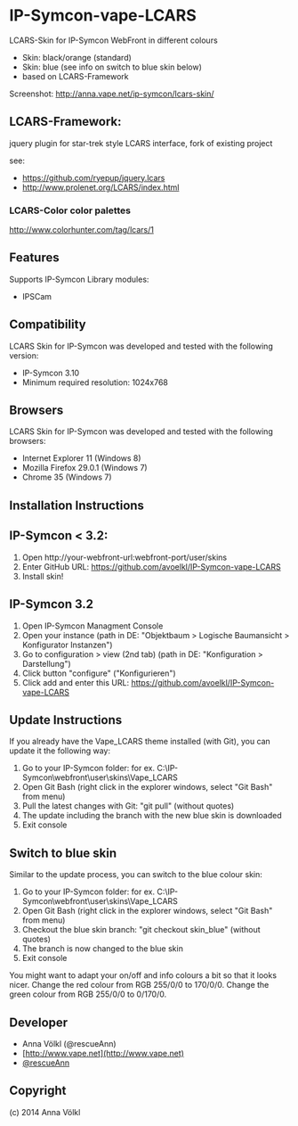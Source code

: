 IP-Symcon-vape-LCARS
===============
LCARS-Skin for IP-Symcon WebFront in different colours
* Skin: black/orange (standard)
* Skin: blue (see info on switch to blue skin below)
* based on LCARS-Framework

Screenshot:
http://anna.vape.net/ip-symcon/lcars-skin/

## LCARS-Framework:
jquery plugin for star-trek style LCARS interface, fork of existing project

see:
* https://github.com/ryepup/jquery.lcars
* http://www.prolenet.org/LCARS/index.html

### LCARS-Color color palettes
http://www.colorhunter.com/tag/lcars/1

Features
-------------
Supports IP-Symcon Library modules:
- IPSCam

Compatibility
-------------
LCARS Skin for IP-Symcon was developed and tested with the following version:
- IP-Symcon 3.10
- Minimum required resolution: 1024x768

Browsers
-------------
LCARS Skin for IP-Symcon was developed and tested with the following browsers:
- Internet Explorer 11 (Windows 8)
- Mozilla Firefox 29.0.1 (Windows 7)
- Chrome 35 (Windows 7)

Installation Instructions
-------------------------

## IP-Symcon < 3.2:
1. Open http://your-webfront-url:webfront-port/user/skins
2. Enter GitHub URL: https://github.com/avoelkl/IP-Symcon-vape-LCARS
3. Install skin!

## IP-Symcon 3.2
1. Open IP-Symcon Managment Console
2. Open your instance (path in DE: "Objektbaum > Logische Baumansicht > Konfigurator Instanzen")
3. Go to configuration > view (2nd tab) (path in DE: "Konfiguration > Darstellung")
4. Click button "configure" ("Konfigurieren")
5. Click add and enter this URL: https://github.com/avoelkl/IP-Symcon-vape-LCARS

Update Instructions
-------------------------
If you already have the Vape_LCARS theme installed (with Git), you can update it the following way:

1. Go to your IP-Symcon folder: for ex. C:\IP-Symcon\webfront\user\skins\Vape_LCARS
2. Open Git Bash (right click in the explorer windows, select "Git Bash" from menu)
3. Pull the latest changes with Git: "git pull" (without quotes)
4. The update including the branch with the new blue skin is downloaded
5. Exit console

Switch to blue skin
-------------------------
Similar to the update process, you can switch to the blue colour skin:

1. Go to your IP-Symcon folder: for ex. C:\IP-Symcon\webfront\user\skins\Vape_LCARS
2. Open Git Bash (right click in the explorer windows, select "Git Bash" from menu)
3. Checkout the blue skin branch: "git checkout skin_blue" (without quotes)
4. The branch is now changed to the blue skin
5. Exit console

You might want to adapt your on/off and info colours a bit so that it looks nicer.
Change the red colour from RGB 255/0/0 to 170/0/0.
Change the green colour from RGB 255/0/0 to 0/170/0.

Developer
---------
* Anna Völkl (@rescueAnn)
* [http://www.vape.net](http://www.vape.net)
* [@rescueAnn](https://twitter.com/rescueAnn)

Copyright
---------
(c) 2014 Anna Völkl
